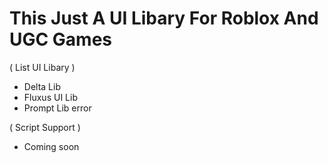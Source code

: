 # This Just A UI Libary For Roblox And UGC Games

( List UI Libary )
- Delta Lib
- Fluxus UI Lib
- Prompt Lib error

( Script Support )
- Coming soon
